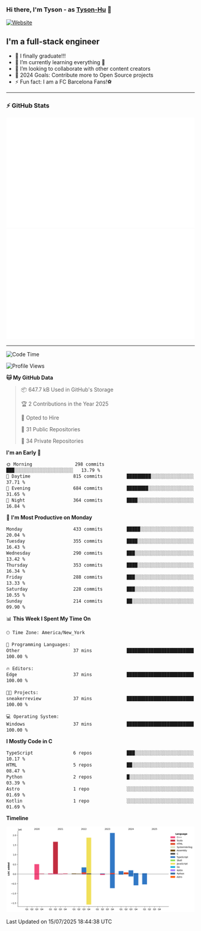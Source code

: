 ### Hi there, I'm Tyson - as [Tyson-Hu][website] 👋

[![Website](https://img.shields.io/website?label=Tianzhe.me&style=for-the-badge&url=https%3A%2F%2Ftianzhe.me)](https://tianzhe.me)


## I'm a full-stack engineer

- 🔭 I finally graduate!!!
- 🌱 I’m currently learning everything 🤣
- 👯 I’m looking to collaborate with other content creators
- 🥅 2024 Goals: Contribute more to Open Source projects
- ⚡ Fun fact: I am a FC Barcelona Fans!⚽️

---

### ⚡️ GitHub Stats
![](https://raw.githubusercontent.com/Tyson-Hu/github-stats-card/master/generated/overview.svg)
![](https://raw.githubusercontent.com/Tyson-Hu/github-stats-card/master/generated/languages.svg)

---

<!--START_SECTION:waka-->
![Code Time](http://img.shields.io/badge/Code%20Time-372%20hrs%2041%20mins-blue)

![Profile Views](http://img.shields.io/badge/Profile%20Views-0-blue)

**🐱 My GitHub Data** 

> 📦 647.7 kB Used in GitHub's Storage 
 > 
> 🏆 2 Contributions in the Year 2025
 > 
> 💼 Opted to Hire
 > 
> 📜 31 Public Repositories 
 > 
> 🔑 34 Private Repositories 
 > 
**I'm an Early 🐤** 

```text
🌞 Morning                298 commits         ███░░░░░░░░░░░░░░░░░░░░░░   13.79 % 
🌆 Daytime                815 commits         █████████░░░░░░░░░░░░░░░░   37.71 % 
🌃 Evening                684 commits         ████████░░░░░░░░░░░░░░░░░   31.65 % 
🌙 Night                  364 commits         ████░░░░░░░░░░░░░░░░░░░░░   16.84 % 
```
📅 **I'm Most Productive on Monday** 

```text
Monday                   433 commits         █████░░░░░░░░░░░░░░░░░░░░   20.04 % 
Tuesday                  355 commits         ████░░░░░░░░░░░░░░░░░░░░░   16.43 % 
Wednesday                290 commits         ███░░░░░░░░░░░░░░░░░░░░░░   13.42 % 
Thursday                 353 commits         ████░░░░░░░░░░░░░░░░░░░░░   16.34 % 
Friday                   288 commits         ███░░░░░░░░░░░░░░░░░░░░░░   13.33 % 
Saturday                 228 commits         ███░░░░░░░░░░░░░░░░░░░░░░   10.55 % 
Sunday                   214 commits         ██░░░░░░░░░░░░░░░░░░░░░░░   09.90 % 
```


📊 **This Week I Spent My Time On** 

```text
🕑︎ Time Zone: America/New_York

💬 Programming Languages: 
Other                    37 mins             █████████████████████████   100.00 % 

🔥 Editors: 
Edge                     37 mins             █████████████████████████   100.00 % 

🐱‍💻 Projects: 
sneakerreview            37 mins             █████████████████████████   100.00 % 

💻 Operating System: 
Windows                  37 mins             █████████████████████████   100.00 % 
```

**I Mostly Code in C** 

```text
TypeScript               6 repos             ███░░░░░░░░░░░░░░░░░░░░░░   10.17 % 
HTML                     5 repos             ██░░░░░░░░░░░░░░░░░░░░░░░   08.47 % 
Python                   2 repos             █░░░░░░░░░░░░░░░░░░░░░░░░   03.39 % 
Astro                    1 repo              ░░░░░░░░░░░░░░░░░░░░░░░░░   01.69 % 
Kotlin                   1 repo              ░░░░░░░░░░░░░░░░░░░░░░░░░   01.69 % 
```



**Timeline**

![Lines of Code chart](https://raw.githubusercontent.com/Tyson-Hu/Tyson-Hu/main/assets/bar_graph.png)


 Last Updated on 15/07/2025 18:44:38 UTC
<!--END_SECTION:waka-->


[website]: https://github.com/Tyson-Hu

